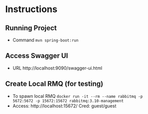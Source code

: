 # Instructions

## Running Project

* Command ``mvn spring-boot:run ``

## Access Swagger UI

* URL http://localhost:9090/swagger-ui.html

## Create Local RMQ (for testing)

* To spawn local RMQ ``docker run -it --rm --name rabbitmq -p 5672:5672 -p 15672:15672 rabbitmq:3.10-management``
* Access: http://localhost:15672/  Cred: guest/guest